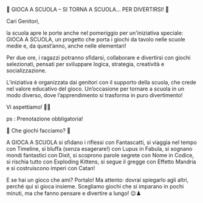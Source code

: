 🎲 GIOCA A SCUOLA – SI TORNA A SCUOLA… PER DIVERTIRSI! 🎲

Cari Genitori,

la scuola apre le porte anche nel pomeriggio per un'iniziativa speciale: GIOCA A SCUOLA, un progetto che porta i giochi da tavolo nelle scuole medie e, da quest’anno, anche nelle elementari!

Per due ore, i ragazzi potranno sfidarsi, collaborare e divertirsi con giochi selezionati, pensati per sviluppare logica, strategia, creatività e socializzazione.

L’iniziativa è organizzata dai genitori con il supporto della scuola, che crede nel valore educativo del gioco. Un’occasione per tornare a scuola in un modo diverso, dove l’apprendimento si trasforma in puro divertimento!

Vi aspettiamo! 🎲✨

ps : Prenotazione obbligatoria!  
 

🎲 Che giochi facciamo?  🎲

A GIOCA A SCUOLA si sfidano i riflessi con Fantascatti, si viaggia nel tempo con Timeline, si bluffa (senza esagerare!) con Lupus in Fabula, si sognano mondi fantastici con Dixit, si scoprono parole segrete con Nome in Codice, si rischia tutto con Exploding Kittens, si segue il gregge con Effetto Mandria e si costruiscono imperi con Catan!

E se hai un gioco che ami? Portalo! Ma attento: dovrai spiegarlo agli altri, perché qui si gioca insieme. Scegliamo giochi che si imparano in pochi minuti, ma che fanno pensare e divertire a lungo! 😉♟️

